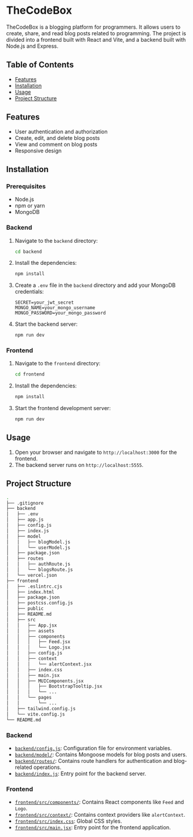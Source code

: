 # TheCodeBox

TheCodeBox is a blogging platform for programmers. It allows users to create, share, and read blog posts related to programming. The project is divided into a frontend built with React and Vite, and a backend built with Node.js and Express.

## Table of Contents

- [Features](#features)
- [Installation](#installation)
- [Usage](#usage)
- [Project Structure](#project-structure)

## Features

- User authentication and authorization
- Create, edit, and delete blog posts
- View and comment on blog posts
- Responsive design

## Installation

### Prerequisites

- Node.js
- npm or yarn
- MongoDB

### Backend

1. Navigate to the `backend` directory:

    ```sh
    cd backend
    ```

2. Install the dependencies:

    ```sh
    npm install
    ```

3. Create a `.env` file in the `backend` directory and add your MongoDB credentials:

    ```env
    SECRET=your_jwt_secret
    MONGO_NAME=your_mongo_username
    MONGO_PASSWORD=your_mongo_password
    ```

4. Start the backend server:

    ```sh
    npm run dev
    ```

### Frontend

1. Navigate to the `frontend` directory:

    ```sh
    cd frontend
    ```

2. Install the dependencies:

    ```sh
    npm install
    ```

3. Start the frontend development server:

    ```sh
    npm run dev
    ```

## Usage

1. Open your browser and navigate to `http://localhost:3000` for the frontend.
2. The backend server runs on `http://localhost:5555`.

## Project Structure

```sh
.
├── .gitignore
├── backend
│   ├── .env
│   ├── app.js
│   ├── config.js
│   ├── index.js
│   ├── model
│   │   ├── blogModel.js
│   │   └── userModel.js
│   ├── package.json
│   ├── routes
│   │   ├── authRoute.js
│   │   └── blogsRoute.js
│   └── vercel.json
├── frontend
│   ├── .eslintrc.cjs
│   ├── index.html
│   ├── package.json
│   ├── postcss.config.js
│   ├── public
│   ├── README.md
│   ├── src
│   │   ├── App.jsx
│   │   ├── assets
│   │   ├── components
│   │   │   ├── Feed.jsx
│   │   │   └── Logo.jsx
│   │   ├── config.js
│   │   ├── context
│   │   │   └── alertContext.jsx
│   │   ├── index.css
│   │   ├── main.jsx
│   │   ├── MUIComponents.jsx
│   │   │   ├── BootstrapTooltip.jsx
│   │   │   └── ...
│   │   └── pages
│   │       └── ...
│   ├── tailwind.config.js
│   └── vite.config.js
└── README.md
```

### Backend

- [`backend/config.js`](command:_github.copilot.openRelativePath?%5B%7B%22scheme%22%3A%22file%22%2C%22authority%22%3A%22%22%2C%22path%22%3A%22%2Fhome%2Fnikhil%2Fprogramming%2FtheCodeBox%2Fbackend%2Fconfig.js%22%2C%22query%22%3A%22%22%2C%22fragment%22%3A%22%22%7D%5D "/home/nikhil/programming/theCodeBox/backend/config.js"): Configuration file for environment variables.
- [`backend/model/`](command:_github.copilot.openRelativePath?%5B%7B%22scheme%22%3A%22file%22%2C%22authority%22%3A%22%22%2C%22path%22%3A%22%2Fhome%2Fnikhil%2Fprogramming%2FtheCodeBox%2Fbackend%2Fmodel%2F%22%2C%22query%22%3A%22%22%2C%22fragment%22%3A%22%22%7D%5D "/home/nikhil/programming/theCodeBox/backend/model/"): Contains Mongoose models for blog posts and users.
- [`backend/routes/`](command:_github.copilot.openRelativePath?%5B%7B%22scheme%22%3A%22file%22%2C%22authority%22%3A%22%22%2C%22path%22%3A%22%2Fhome%2Fnikhil%2Fprogramming%2FtheCodeBox%2Fbackend%2Froutes%2F%22%2C%22query%22%3A%22%22%2C%22fragment%22%3A%22%22%7D%5D "/home/nikhil/programming/theCodeBox/backend/routes/"): Contains route handlers for authentication and blog-related operations.
- [`backend/index.js`](command:_github.copilot.openRelativePath?%5B%7B%22scheme%22%3A%22file%22%2C%22authority%22%3A%22%22%2C%22path%22%3A%22%2Fhome%2Fnikhil%2Fprogramming%2FtheCodeBox%2Fbackend%2Findex.js%22%2C%22query%22%3A%22%22%2C%22fragment%22%3A%22%22%7D%5D "/home/nikhil/programming/theCodeBox/backend/index.js"): Entry point for the backend server.

### Frontend

- [`frontend/src/components/`](command:_github.copilot.openRelativePath?%5B%7B%22scheme%22%3A%22file%22%2C%22authority%22%3A%22%22%2C%22path%22%3A%22%2Fhome%2Fnikhil%2Fprogramming%2FtheCodeBox%2Ffrontend%2Fsrc%2Fcomponents%2F%22%2C%22query%22%3A%22%22%2C%22fragment%22%3A%22%22%7D%5D "/home/nikhil/programming/theCodeBox/frontend/src/components/"): Contains React components like `Feed` and `Logo`.
- [`frontend/src/context/`](command:_github.copilot.openRelativePath?%5B%7B%22scheme%22%3A%22file%22%2C%22authority%22%3A%22%22%2C%22path%22%3A%22%2Fhome%2Fnikhil%2Fprogramming%2FtheCodeBox%2Ffrontend%2Fsrc%2Fcontext%2F%22%2C%22query%22%3A%22%22%2C%22fragment%22%3A%22%22%7D%5D "/home/nikhil/programming/theCodeBox/frontend/src/context/"): Contains context providers like `alertContext`.
- [`frontend/src/index.css`](command:_github.copilot.openRelativePath?%5B%7B%22scheme%22%3A%22file%22%2C%22authority%22%3A%22%22%2C%22path%22%3A%22%2Fhome%2Fnikhil%2Fprogramming%2FtheCodeBox%2Ffrontend%2Fsrc%2Findex.css%22%2C%22query%22%3A%22%22%2C%22fragment%22%3A%22%22%7D%5D "/home/nikhil/programming/theCodeBox/frontend/src/index.css"): Global CSS styles.
- [`frontend/src/main.jsx`](command:_github.copilot.openRelativePath?%5B%7B%22scheme%22%3A%22file%22%2C%22authority%22%3A%22%22%2C%22path%22%3A%22%2Fhome%2Fnikhil%2Fprogramming%2FtheCodeBox%2Ffrontend%2Fsrc%2Fmain.jsx%22%2C%22query%22%3A%22%22%2C%22fragment%22%3A%22%22%7D%5D "/home/nikhil/programming/theCodeBox/frontend/src/main.jsx"): Entry point for the frontend application.
